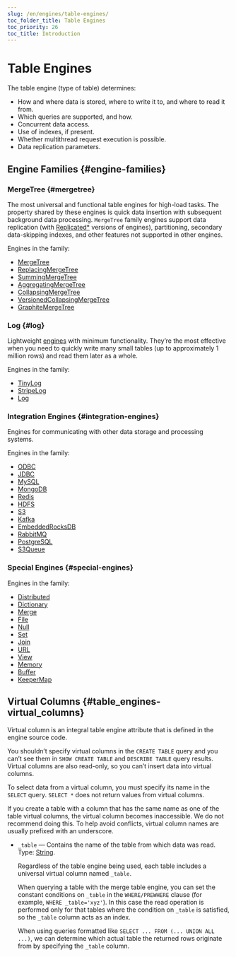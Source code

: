 ```yaml
---
slug: /en/engines/table-engines/
toc_folder_title: Table Engines
toc_priority: 26
toc_title: Introduction
---
```


# Table Engines

The table engine (type of table) determines:

- How and where data is stored, where to write it to, and where to read it from.
- Which queries are supported, and how.
- Concurrent data access.
- Use of indexes, if present.
- Whether multithread request execution is possible.
- Data replication parameters.

## Engine Families {#engine-families}

### MergeTree {#mergetree}

The most universal and functional table engines for high-load tasks. The property shared by these engines is quick data insertion with subsequent background data processing. `MergeTree` family engines support data replication (with [Replicated\*](../../engines/table-engines/mergetree-family/replication.md#table_engines-replication) versions of engines), partitioning, secondary data-skipping indexes, and other features not supported in other engines.

Engines in the family:

- [MergeTree](../../engines/table-engines/mergetree-family/mergetree.md#mergetree)
- [ReplacingMergeTree](../../engines/table-engines/mergetree-family/replacingmergetree.md#replacingmergetree)
- [SummingMergeTree](../../engines/table-engines/mergetree-family/summingmergetree.md#summingmergetree)
- [AggregatingMergeTree](../../engines/table-engines/mergetree-family/aggregatingmergetree.md#aggregatingmergetree)
- [CollapsingMergeTree](../../engines/table-engines/mergetree-family/collapsingmergetree.md#table_engine-collapsingmergetree)
- [VersionedCollapsingMergeTree](../../engines/table-engines/mergetree-family/versionedcollapsingmergetree.md#versionedcollapsingmergetree)
- [GraphiteMergeTree](../../engines/table-engines/mergetree-family/graphitemergetree.md#graphitemergetree)

### Log {#log}

Lightweight [engines](../../engines/table-engines/log-family/index.md) with minimum functionality. They’re the most effective when you need to quickly write many small tables (up to approximately 1 million rows) and read them later as a whole.

Engines in the family:

- [TinyLog](../../engines/table-engines/log-family/tinylog.md#tinylog)
- [StripeLog](../../engines/table-engines/log-family/stripelog.md#stripelog)
- [Log](../../engines/table-engines/log-family/log.md#log)

### Integration Engines {#integration-engines}

Engines for communicating with other data storage and processing systems.

Engines in the family:


- [ODBC](../../engines/table-engines/integrations/odbc.md)
- [JDBC](../../engines/table-engines/integrations/jdbc.md)
- [MySQL](../../engines/table-engines/integrations/mysql.md)
- [MongoDB](../../engines/table-engines/integrations/mongodb.md)
- [Redis](../../engines/table-engines/integrations/redis.md)
- [HDFS](../../engines/table-engines/integrations/hdfs.md)
- [S3](../../engines/table-engines/integrations/s3.md)
- [Kafka](../../engines/table-engines/integrations/kafka.md)
- [EmbeddedRocksDB](../../engines/table-engines/integrations/embedded-rocksdb.md)
- [RabbitMQ](../../engines/table-engines/integrations/rabbitmq.md)
- [PostgreSQL](../../engines/table-engines/integrations/postgresql.md)
- [S3Queue](../../engines/table-engines/integrations/s3queue.md)

### Special Engines {#special-engines}

Engines in the family:

- [Distributed](../../engines/table-engines/special/distributed.md#distributed)
- [Dictionary](../../engines/table-engines/special/dictionary.md#dictionary)
- [Merge](../../engines/table-engines/special/merge.md#merge)
- [File](../../engines/table-engines/special/file.md#file)
- [Null](../../engines/table-engines/special/null.md#null)
- [Set](../../engines/table-engines/special/set.md#set)
- [Join](../../engines/table-engines/special/join.md#join)
- [URL](../../engines/table-engines/special/url.md#table_engines-url)
- [View](../../engines/table-engines/special/view.md#table_engines-view)
- [Memory](../../engines/table-engines/special/memory.md#memory)
- [Buffer](../../engines/table-engines/special/buffer.md#buffer)
- [KeeperMap](../../engines/table-engines/special/keepermap.md)

## Virtual Columns {#table_engines-virtual_columns}

Virtual column is an integral table engine attribute that is defined in the engine source code.

You shouldn’t specify virtual columns in the `CREATE TABLE` query and you can’t see them in `SHOW CREATE TABLE` and `DESCRIBE TABLE` query results. Virtual columns are also read-only, so you can’t insert data into virtual columns.

To select data from a virtual column, you must specify its name in the `SELECT` query. `SELECT *` does not return values from virtual columns.

If you create a table with a column that has the same name as one of the table virtual columns, the virtual column becomes inaccessible. We do not recommend doing this. To help avoid conflicts, virtual column names are usually prefixed with an underscore.

- `_table` — Contains the name of the table from which data was read. Type: [String](../../sql-reference/data-types/string.md).

    Regardless of the table engine being used, each table includes a universal virtual column named `_table`.

    When querying a table with the merge table engine, you can set the constant conditions on `_table` in the `WHERE/PREWHERE` clause (for example, `WHERE _table='xyz'`). In this case the read operation is performed only for that tables where the condition on `_table` is satisfied, so the `_table` column acts as an index.

    When using queries formatted like `SELECT ... FROM (... UNION ALL ...)`, we can determine which actual table the returned rows originate from by specifying the `_table` column.
